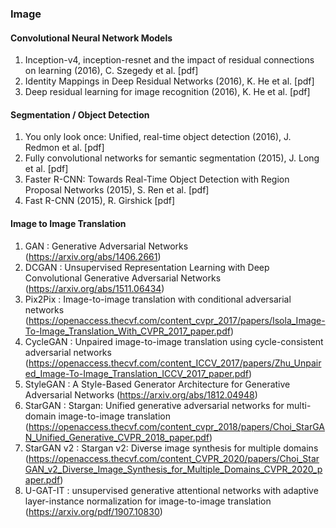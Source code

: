 ### Image

#### Convolutional Neural Network Models
1. Inception-v4, inception-resnet and the impact of residual connections on learning (2016), C. Szegedy et al. [pdf]
2. Identity Mappings in Deep Residual Networks (2016), K. He et al. [pdf]
3. Deep residual learning for image recognition (2016), K. He et al. [pdf]

#### Segmentation / Object Detection
1. You only look once: Unified, real-time object detection (2016), J. Redmon et al. [pdf]
2. Fully convolutional networks for semantic segmentation (2015), J. Long et al. [pdf]
3. Faster R-CNN: Towards Real-Time Object Detection with Region Proposal Networks (2015), S. Ren et al. [pdf]
4. Fast R-CNN (2015), R. Girshick [pdf]

#### Image to Image Translation
1. GAN : Generative Adversarial Networks (https://arxiv.org/abs/1406.2661)
2. DCGAN : Unsupervised Representation Learning with Deep Convolutional Generative Adversarial Networks (https://arxiv.org/abs/1511.06434)
3. Pix2Pix : Image-to-image translation with conditional adversarial networks (https://openaccess.thecvf.com/content_cvpr_2017/papers/Isola_Image-To-Image_Translation_With_CVPR_2017_paper.pdf)
4. CycleGAN : Unpaired image-to-image translation using cycle-consistent adversarial networks (https://openaccess.thecvf.com/content_ICCV_2017/papers/Zhu_Unpaired_Image-To-Image_Translation_ICCV_2017_paper.pdf)
5. StyleGAN : A Style-Based Generator Architecture for Generative Adversarial Networks (https://arxiv.org/abs/1812.04948)
6. StarGAN : Stargan: Unified generative adversarial networks for multi-domain image-to-image translation (https://openaccess.thecvf.com/content_cvpr_2018/papers/Choi_StarGAN_Unified_Generative_CVPR_2018_paper.pdf)
7. StarGAN v2 : Stargan v2: Diverse image synthesis for multiple domains (https://openaccess.thecvf.com/content_CVPR_2020/papers/Choi_StarGAN_v2_Diverse_Image_Synthesis_for_Multiple_Domains_CVPR_2020_paper.pdf)
8. U-GAT-IT : unsupervised generative attentional networks with adaptive layer-instance normalization for image-to-image translation (https://arxiv.org/pdf/1907.10830)
